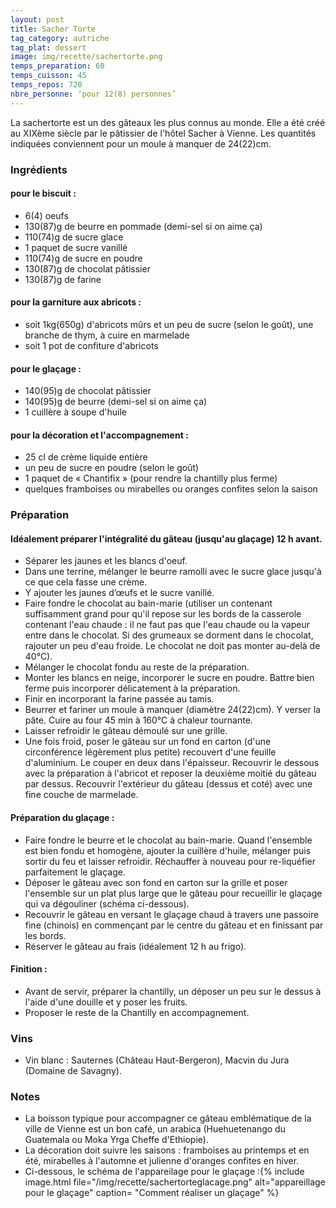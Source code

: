 ```yaml
---
layout: post
title: Sacher Torte
tag_category: autriche
tag_plat: dessert
image: img/recette/sachertorte.png
temps_preparation: 60
temps_cuisson: 45
temps_repos: 720
nbre_personne: ‘pour 12(8) personnes’
---
```

La sachertorte est un des gâteaux les plus connus au monde. Elle a été créé au XIXème siècle par le pâtissier de l'hôtel Sacher à Vienne. Les quantités indiquées conviennent pour un moule à manquer de 24(22)cm.

### Ingrédients

#### pour le biscuit :
* 6(4) oeufs
* 130(87)g de beurre en pommade (demi-sel si on aime ça)
* 110(74)g de sucre glace
* 1 paquet de sucre vanillé
* 110(74)g de sucre en poudre
* 130(87)g de chocolat pâtissier
* 130(87)g de farine

#### pour la garniture aux abricots :
* soit 1kg(650g) d'abricots mûrs et un peu de sucre (selon le goût), une branche de thym, à cuire en marmelade
* soit 1 pot de confiture d'abricots

#### pour le glaçage :
* 140(95)g de chocolat pâtissier
* 140(95)g de beurre (demi-sel si on aime ça)
* 1 cuillère à soupe d'huile

#### pour la décoration et l'accompagnement :
* 25 cl de crème liquide entière
* un peu de sucre en poudre (selon le goût)
* 1 paquet de « Chantifix » (pour rendre la chantilly plus ferme)
* quelques framboises ou mirabelles ou oranges confites selon la saison


### Préparation

#### Idéalement préparer l'intégralité du gâteau (jusqu'au glaçage) 12 h avant.

* Séparer les jaunes et les blancs d'oeuf.
* Dans une terrine, mélanger le beurre ramolli avec le sucre glace jusqu'à ce que cela fasse une crème.
* Y ajouter les jaunes d’œufs et le sucre vanillé.
* Faire fondre le chocolat au bain-marie (utiliser un contenant suffisamment grand pour qu'il repose sur les bords de la casserole contenant l'eau chaude : il ne faut pas que l'eau chaude ou la vapeur entre dans le chocolat. Si des grumeaux se dorment dans le chocolat, rajouter un peu d'eau froide. Le chocolat ne doit pas monter au-delà de 40°C).
* Mélanger le chocolat fondu au reste de la préparation.
* Monter les blancs en neige, incorporer le sucre en poudre. Battre bien ferme puis incorporer délicatement à la préparation.
* Finir en incorporant la farine passée au tamis.
* Beurrer et fariner un moule à manquer (diamètre 24(22)cm). Y verser la pâte. Cuire au four 45 min à 160°C à chaleur tournante.
* Laisser refroidir le gâteau démoulé sur une grille.
* Une fois froid, poser le gâteau sur un fond en carton (d'une circonférence légèrement plus petite) recouvert d'une feuille d'aluminium. Le couper en deux dans l'épaisseur. Recouvrir le dessous avec la préparation à l'abricot et reposer la deuxième moitié du gâteau par dessus. Recouvrir l'extérieur du gâteau (dessus et coté) avec une fine couche de marmelade.

#### Préparation du glaçage :

* Faire fondre le beurre et le chocolat au bain-marie. Quand l'ensemble est bien fondu et homogène, ajouter la cuillère d'huile, mélanger puis sortir du feu et laisser refroidir. Réchauffer à nouveau pour re-liquéfier parfaitement le glaçage.
* Déposer le gâteau avec son fond en carton sur la grille et poser l'ensemble sur un plat plus large que le gâteau pour recueillir le glaçage qui va dégouliner (schéma ci-dessous).
* Recouvrir le gâteau en versant le glaçage chaud à travers une passoire fine (chinois) en commençant par le centre du gâteau et en finissant par les bords.
* Réserver le gâteau au frais (idéalement 12 h au frigo).

#### Finition :

* Avant de servir, préparer la chantilly, un déposer un peu sur le dessus à l'aide d'une douille et y poser les fruits.
* Proposer le reste de la Chantilly en accompagnement.


### Vins
* Vin blanc : Sauternes (Château Haut-Bergeron), Macvin du Jura (Domaine de Savagny).

### Notes
*  La boisson typique pour accompagner ce gâteau emblématique de la ville de Vienne est un bon café, un arabica (Huehuetenango du Guatemala ou Moka Yrga Cheffe d'Ethiopie).
* La décoration doit suivre les saisons : framboises au printemps et en été, mirabelles à l'automne et julienne d'oranges confites en hiver.
* Ci-dessous, le schéma de l'appareilage pour le glaçage :{% include image.html file="/img/recette/sachertorteglacage.png" alt="appareillage pour le glaçage" caption= "Comment réaliser un glaçage" %}
